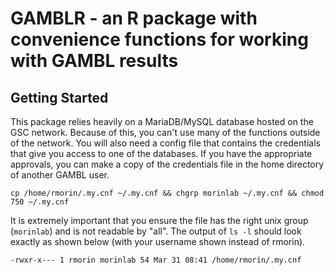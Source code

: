 # GAMBLR - an R package with convenience functions for working with GAMBL results

## Getting Started


This package relies heavily on a MariaDB/MySQL database hosted on the GSC network. Because of this, you can't use many of the functions outside of the network. You will also need a config file that contains the credentials that give you access to one of the databases. If you have the appropriate approvals, you can make a copy of the credentials file in the home directory of another GAMBL user. 

```
cp /home/rmorin/.my.cnf ~/.my.cnf && chgrp morinlab ~/.my.cnf && chmod 750 ~/.my.cnf
```

It is extremely important that you ensure the file has the right unix group (`morinlab`) and is not readable by "all". The output of `ls -l` should look exactly as shown below (with your username shown instead of rmorin). 

```
-rwxr-x--- 1 rmorin morinlab 54 Mar 31 08:41 /home/rmorin/.my.cnf
```
